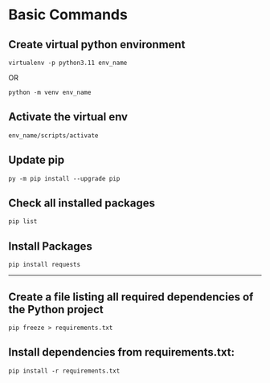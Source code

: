# Basic Commands

## Create virtual python environment
    virtualenv -p python3.11 env_name

OR

    python -m venv env_name

## Activate the virtual env
    env_name/scripts/activate

## Update pip
    py -m pip install --upgrade pip

## Check all installed packages
    pip list

## Install Packages
    pip install requests

---
## Create a file listing all required dependencies of the Python project
    pip freeze > requirements.txt

## Install dependencies from requirements.txt:
    pip install -r requirements.txt
